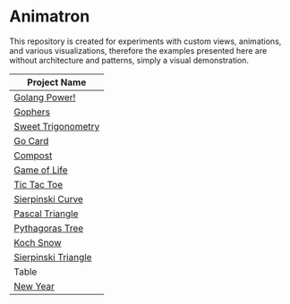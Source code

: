# Animatron

This repository is created for experiments with custom views, animations, and various
visualizations, therefore the examples presented here are without architecture and patterns, simply
a visual demonstration.


<div align="center">

| Project Name                                      |
|---------------------------------------------------|
| [Golang Power!](/info/golangPower.md)             |
| [Gophers](/info/gophers.md)                       |
| [Sweet Trigonometry](/info/trigan.md)             |
| [Go Card](/info/goCard.md)                        |
| [Compost](/info/compost.md)                       |
| [Game of Life](/info/life.md)                     |
| [Tic Tac Toe](/info/tictactoe.md)                 |
| [Sierpinski Curve](/info/sierpinskiCurve.md)      |ср
| [Pascal Triangle](/info/pascalTriangle.md)        |
| [Pythagoras Tree](/info/pythagorasTree.md)        |
| [Koch Snow](/info/kochSnow.md)                    |
| [Sierpinski Triangle](info/sierpinskiTriangle.md) |
| Table                                             |
| [New Year](info/newYear.md)                       |

</div>